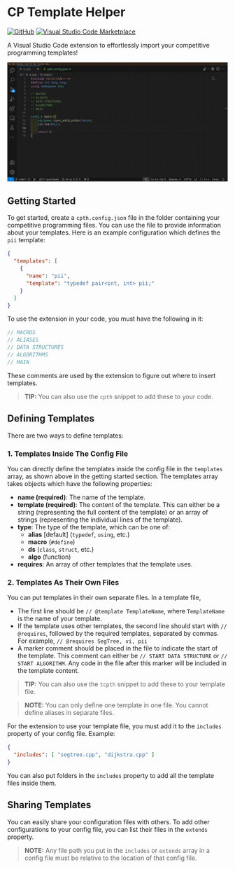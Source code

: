# CP Template Helper
[![GitHub](https://img.shields.io/badge/GitHub-100000?style=for-the-badge&logo=github&logoColor=white)](https://github.com/SYCKGit/CPTH)
[![Visual Studio Code Marketplace](https://img.shields.io/badge/VSCode-0078D4?style=for-the-badge&logo=visual%20studio%20code&logoColor=white)](https://marketplace.visualstudio.com/items?itemName=OviyanGandhi.cp-template-helper)

A Visual Studio Code extension to effortlessly import your competitive programming templates!

![demo](demo.gif)

## Getting Started

To get started, create a `cpth.config.json` file in the folder containing your competitive programming files.
You can use the file to provide information about your templates.
Here is an example configuration which defines the `pii` template:

```json
{
  "templates": [
    {
      "name": "pii",
      "template": "typedef pair<int, int> pii;"
    }
  ]
}
```

To use the extension in your code, you must have the following in it:
```cpp
// MACROS
// ALIASES
// DATA STRUCTURES
// ALGORITHMS
// MAIN
```
These comments are used by the extension to figure out where to insert templates.

> **TIP:** You can also use the `cpth` snippet to add these to your code.

## Defining Templates
There are two ways to define templates:

### 1. Templates Inside The Config File
You can directly define the templates inside the config file in the `templates` array, as shown above in the getting started section.
The templates array takes objects which have the following properties:
- **name (required)**: The name of the template.
- **template (required)**: The content of the template. This can either be a string (representing the full content of the template) or an array of strings (representing the individual lines of the template).
- **type**: The type of the template, which can be one of:
  - **alias** [default] (`typedef`, `using`, etc.)
  - **macro** (`#define`)
  - **ds** (`class`, `struct`, etc.)
  - **algo** (function)
- **requires**: An array of other templates that the template uses.

### 2. Templates As Their Own Files

You can put templates in their own separate files. In a template file,
- The first line should be `// @template TemplateName`, where `TemplateName` is the name of your template.
- If the template uses other templates, the second line should start with `// @requires`, followed by the required templates, separated by commas. For example, `// @requires SegTree, vi, pii`
- A marker comment should be placed in the file to indicate the start of the template. This comment can either be `// START DATA STRUCTURE` or `// START ALGORITHM`. Any code in the file after this marker will be included in the template content.

> **TIP:** You can also use the `tcpth` snippet to add these to your template file.

> **NOTE:** You can only define one template in one file. You cannot define aliases in separate files.

For the extension to use your template file, you must add it to the `includes` property of your config file. Example:
```json
{
  "includes": [ "segtree.cpp", "dijkstra.cpp" ]
}
```

You can also put folders in the `includes` property to add all the template files inside them.

## Sharing Templates
You can easily share your configuration files with others. To add other configurations to your config file, you can list their files in the `extends` property.

> **NOTE:** Any file path you put in the `includes` or `extends` array in a config file must be relative to the location of that config file.